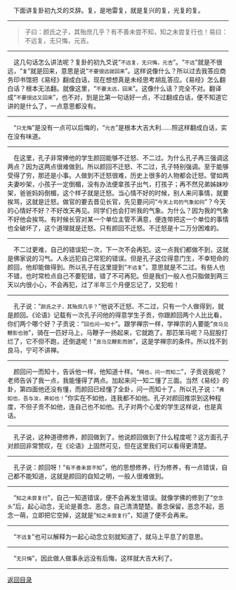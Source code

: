 &emsp;下面讲复卦初九爻的爻辞。复，是地雷复，就是复兴的复，光复的复。
___
> 子曰：颜氏之子，其殆庶几乎？有不善未尝不知，知之未尝复行也！易曰：不远复，无只悔，元吉。
___
&emsp;这几句话怎么讲法呢？复卦的初九爻说“``不远复，无只悔，元吉``”。“``不远``”就是不很远，“``复``”就是回来，意思是说“``不要很远就回来``”。这样说像什么？所以过去我答应商务印书馆把《易经》翻成白话，现在想想真是未经思考胡乱答应。《易经》怎么翻白话？根本无法翻。就像这里，“``不要太远，回来``”。这像什么话？完全不对。翻译成“``不要很远又回来``”，也不对，到是比第一句话好一点，不过翻成白话，便不知道它讲的是什么了，一点意思都没有。
___
&emsp;“``只无悔``”是没有一点可以后悔的，“``元吉``”是根本大吉大利……照这样翻成白话，实在没有味道。
___
&emsp;在这里，孔子非常捧他的学生颜回能够不迁怒、不二过。为什么孔子再三强调这两点？因为这两点很难做到。所以颜回不迁怒、不二过，孔子特别强调。至于能够受得了穷，那还是小事。人做到不迁怒很难，历史上很多的人物都会迁怒。譬如两夫妻吵架，小孩子一定倒楣，没有办法便拿孩子出气，打孩子；再不然兄弟姊妹吵架，爸爸妈妈倒楣，这个样子就是迁怒。当心情不好的时候，别人来问事情，就要挨骂，这就是迁怒。做官的要去晋见长官，先见要问问“``今天上司的气象如何``”？今天的心情好不好？不好改天再见。同学们也会打听我的气象。为什么？因为我的气象不好他会挨骂。有时候长官对某一个单位主管不满意，便连带把这一个单位的事情也全破坏了，这个道理就是迁怒。只有颜回不迁怒。不迁怒是十二万分困难的。
___
&emsp;不二过更难，自己的错误犯一次，下一次不会再犯。这一点我们都做不到，这就是佛家说的习气。人永远犯自己常犯的错误。但是孔子这位得意门生，不幸短命的颜回，他却能做得到。所以孔子在这里提到“``不远复``”，意思就是不二过。有些人也不错，也时常检点自己不要犯错，错了不可再犯。但是我们一般人也只脂做到两三天以内很小心，不会再犯，过了半年三个月便忘记了，又犯啦！
___
&emsp;孔子说：“``颜氏之子，其殆庶几乎？``”他说不迁怒、不二过，只有一个人做得到，就是颜回。《论语》记载有一次孔子问他的得意学生子贡，你跟颜回两个人比比看，你们两个哪个好？子贡说：“``回也问一知十``”。跟学禅宗一样，学禅宗的人要能“``良马见鞭影也驰``”，骑在一匹好马上，马鞭子一扬起来，它就跑了。那匹笨马呢？马屁股打烂了，它不但不跑，还倒退呢！“``良马见鞭影而驰``”，这是学禅宗的条件。所以找不到良马，宁可不讲禅。
___
&emsp;颜回问一而知十，告诉他一样，他知道十样。“``赐也，问一而知二``”，子贡说我呢？老师告诉了我一点，我能懂得了两点。加起来问一知二懂了三面。当然《易经》的卦，第四面他还没有懂，而颜回已经懂了全卦，问一而知十了。所以孔子说：“``弗如也，吾与汝，弗如也！``”你实在不如他，连我都不如他。孔子对颜回推崇到这种程度，不但子贡不如他，连自己也不如他。孔子对两个心爱的学生这样说，也是真话。
___
&emsp;孔子说，这种道德修养，颜回做到了。他说颜回做到了什么程度呢？这方面孔子对颜回非常赞叹，在《论语》上固然可见，但在这里我们可以看得更清楚。
___
&emsp;孔子说：颜回呀！“``有不善未尝不知``”，他的思想修养，行为修养，有一点错误，自己都不能知道，这就是颜回的自知之明，一般人很难做到。
___
&emsp;“``知之未尝复行``”，自己一知道错误，便不会再发生错误。就像学佛的修到了“``空念头``”后，起心动念，无论是善念、恶念，自己清清楚楚。善念保留，恶念不起，恶念一萌，立即把它空掉，这就是“``知之未尝复行``”，知道了便不会再来。
___
&emsp;“``不远复``”也可以解释为一起心动念立刻就知道了，就马上平息了的意思。
___
&emsp;“``无只悔``”，因此做人做事永远没有后悔，这样就大吉大利了。
___
[返回目录](../../master/README.md#目录)